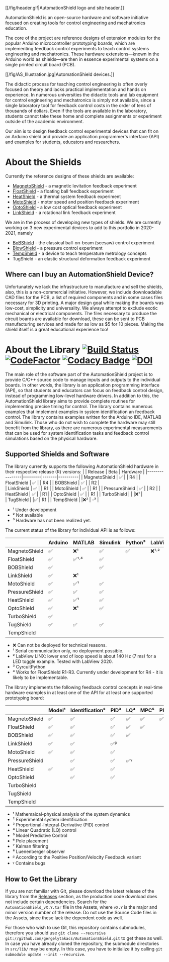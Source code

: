 [[/fig/header.gif|AutomationShield logo and site header.]]

AutomationShield is an open-source hardware and software initiative focused on creating tools for control engineering and mechatronics education.

The core of the project are reference designs of extension modules for the popular Arduino microcontroller prototyping boards, which are implementing feedback control experiments to teach control systems engineering and mechatronics. These hardware extensions—known in the Arduino world as shields—are then in essence experimental systems on a single printed circuit board (PCB). 

[[/fig/AS_Illustration.jpg|AutomationShield devices.]]

The didactic process for teaching control engineering is often overly focused on theory and lacks practical implementation and hands on experience. In numerous universities the didactic tools and lab equipment for control engineering and mechatronics is simply not available, since a single laboratory tool for feedback control costs in the order of tens of thousands of dollars. Even if the tools are available in the laboratory, students cannot take these home and complete assignments or experiment outside of the academic environment.

Our aim is to design feedback control experimental devices that can fit on an Arduino shield and provide an application programmer's interface (API) and examples for students, educators and researchers.

# About the Shields

Currently the reference designs of these shields are available:
* [MagnetoShield](https://github.com/gergelytakacs/AutomationShield/wiki/MagnetoShield)  - a magnetic levitation feedback  experiment
* [FloatShield](https://github.com/gergelytakacs/AutomationShield/wiki/FloatShield) - a floating ball feedback experiment
* [HeatShield](https://github.com/gergelytakacs/AutomationShield/wiki/HeatShield)  - a thermal system feedback experiment
* [MotoShield](https://github.com/gergelytakacs/AutomationShield/wiki/MotoShield) - motor speed and position feedback experiment
* [OptoShield](https://github.com/gergelytakacs/AutomationShield/wiki/OptoShield) - a low cost optical feedback experiment
* [LinkShield](https://github.com/gergelytakacs/AutomationShield/wiki/LinkShield) - a rotational link feedback experiment

We are in the process of developing new types of shields. We are currently working on 3 new experimental devices to add to this portfolio in 2020-2021, namely

* [BoBShield](https://github.com/gergelytakacs/AutomationShield/wiki/BoBShield) - the classical ball-on-beam (seesaw) control experiment
* [BlowShield](https://github.com/gergelytakacs/AutomationShield/wiki/BlowShield) - a pressure control experiment
* [TempShield](https://github.com/gergelytakacs/AutomationShield/wiki/TMShield) - a device to teach temperature metrology concepts
* TugShield - an elastic structural deformation feedback experiment

## Where can I buy an AutomationShield Device?

Unfortunately we lack the infrastructure to manufacture and sell the shields, also, this is a non-commercial initiative. However, we include downloadable CAD files for the PCB, a list of required components and in some cases files necessary for 3D printing. A major design goal while making the boards was low-cost, simplicity and universality. We always attempt to exclude exotic mechanical or electrical components. The files necessary to produce the circuit boards are available for download, these can be sent to PCB manufacturing services and made for as low as $5 for 10 pieces. Making the shield itself is a great educational experience too!

# About the Library [![Build Status](https://travis-ci.org/gergelytakacs/AutomationShield.svg?branch=master)](https://travis-ci.org/gergelytakacs/AutomationShield) [![CodeFactor](https://www.codefactor.io/repository/github/gergelytakacs/automationshield/badge)](https://www.codefactor.io/repository/github/gergelytakacs/automationshield) [![Codacy Badge](https://api.codacy.com/project/badge/Grade/bae54207cca24ef2929c38b87e279764)](https://app.codacy.com/app/gergelytakacs/AutomationShield?utm_source=github.com&utm_medium=referral&utm_content=gergelytakacs/AutomationShield&utm_campaign=Badge_Grade_Dashboard) [![DOI](https://zenodo.org/badge/126338636.svg)](https://zenodo.org/badge/latestdoi/126338636)


The main role of the software part of the AutomationShield project is to provide C/C++ source code to manage inputs and outputs to the individual boards. In other words, the library is an application programming interface (API), so that students and educators can focus on feedback control design, instead of programming low-level hardware drivers. In addition to this, the AutomationShield library aims to provide complete routines for implementing precise timing for control. The library contains numerous examples that implement examples in system identification an feedback control. The library contains examples written for the Arduino IDE, MATLAB and Simulink. Those who do not wish to complete the hardware may still benefit from the library, as there are numerous experimental measurements that can be used for system identification tasks and feedback control simulations based on the physical hardware.

## Supported Shields and Software

The library currently supports the following AutomationShield hardware in their respective release (R) versions:
|                | Release | Beta | Hardware  | 
|----------------|---------|-------|----------|
| MagnetoShield  | ✅      |       | R4      | 
| FloatShield    | ✅      |       | R4      | 
| BOBShield      | ✅      |       | R2      |  
| LinkShield     | ✅      |       | R1      | 
| MotoShield     | ✅      |       | R1      |
| PressureShield | ✅      |       | R2      | 
| HeatShield     | ✅      |       | R1      | 
| OptoShield     | ✅      |       | R1      | 
| TurboShield    |         |        |❌¹     |        
| TugShield      |         |✅     | R1      | 
| TempShield     |         |❌²    | -³        | 
- ¹ Under development
- ² Not available
- ³ Hardware has not been realized yet.

The current status of the library for individual API is as follows:

|                |  Arduino  | MATLAB | Simulink | Python³ | LabView | Octave | Scilab |
|----------------|-----------|--------|----------| --------| --------| -------| -------|
| MagnetoShield  | ✅        | ❌¹   | ✅       |✅      |❌¹⋅²    |❌¹     |❌¹   |
| FloatShield    | ✅        | ✅¹⋅⁴   | ✅      |||||
| BOBShield      | ✅        |        | ✅       |||||
| LinkShield     | ✅        | ❌¹   |            |||||
| MotoShield     | ✅        | ✅¹   |  ✅         |||||
| PressureShield | ✅        | ✅    | ✅          |||||
| HeatShield     | ✅        | ✅¹   | ✅          |||||
| OptoShield     | ✅        | ❌¹   | ✅          |||||
| TurboShield    | ✅        |       |              |||||
| TugShield      | ✅        | ✅    | ✅          |||||
| TempShield     |            |       |             |||||

- ❌ Can not be deployed for technical reasons.
- ¹ Serial communication only, no deployment possible.
- ² LabView LINX: lower end of loop speed is about 140 Hz (7 ms) for a LED toggle example. Tested with LabView 2020.
- ³ CyrcuitPython
- ⁴ Works for FloatShield R1-R3. Currently under development for R4 - it is likely to be implementable.

The library implements the following feedback control concepts in real-time hardware examples in at least one of the API for at least one supported prototyping board:

|                | Model¹  | Identification² | PID³ |  LQ⁴  | MPC⁵  | PP⁶  |Kalman⁷ | Luenberger⁸ |
|----------------|---------|-----------------|------|-------|-------|------|--------|-------------|
| MagnetoShield  |✅       |✅              |✅    |✅    |✅    |✅    | ✅     | ✅         |
| FloatShield    |✅       |✅              |✅    |✅    |✅    |      | ✅     |             |
| BOBShield      |✅       |✅              |✅    |✅    |       |      |        |             |
| LinkShield     |✅       |✅              |✅ᵝ   |       |      |       |        |             |
| MotoShield     |✅       |✅              |✅    |       |      |       |        |             | 
| PressureShield |          |✅              |✅    |✅ᵞ    |      |       |        |             |
| HeatShield     | ✅      |✅              |✅    |       |      |       |        |             |
| OptoShield     |          |✅             |✅    |       |      |       |        |             |
| TurboShield    |          |                |       |       |      |       |        |             |             
| TugShield      |       
| TempShield     |          |                |       |       |      |       |        |             |    


- ¹ Mathemaical-physical analysis of the system dynamics
- ² Experimental system identification
- ³ Proportional-Integral-Derivative (PID) control
- ⁴ Linear Quadratic (LQ) control
- ⁵ Model Predictive Control 
- ⁶ Pole placement
- ⁷ Kalman filtering
- ⁸ Luenenberger observer
- ᵝ According to the Positive Position/Velocity Feedback variant
- ᵞ Contains bugs

## How to Get the Library

If you are not familiar with Git, please download the latest release of the library from the [Releases](https://github.com/gergelytakacs/AutomationShield/releases) section, as the production code download does not include certain dependencies. Search for the `AutomationShield_vX.Y.tar` file in the Assets, where `vX.Y` is the major and minor version number of the release. Do not use the Source Code files in the Assets, since these lack the dependent code as well.

For those who wish to use Git, this repository contains submodules, therefore you should use `git clone --recursive git://github.com/gergelytakacs/AutomationShield.git` to get these as well. In case you have already cloned the repository, the submodule directories in `src/lib/` may be empty. In this case, you have to initialize it by calling `git submodule update --init --recursive`.